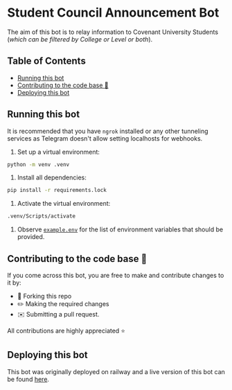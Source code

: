# Student Council Announcement Bot

The aim of this bot is to relay information to Covenant University Students (_which can be filtered by College or Level or both_).

## Table of Contents
- [Running this bot](#running-this-bot)
- [Contributing to the code base 🌿](#contributing-to-the-code-base-🌿)
- [Deploying this bot](#deploying-this-bot)

## Running this bot
It is recommended that you have `ngrok` installed or any other tunneling services as Telegram doesn't allow setting localhosts for webhooks.

1. Set up a virtual environment:

  ```bash
  python -m venv .venv
  ```

1. Install all dependencies:

  ```bash
  pip install -r requirements.lock
  ```

1. Activate the virtual environment:

  ```bash
  .venv/Scripts/activate
  ```

1. Observe [`example.env`](example.env) for the list of environment variables that should be provided.

## Contributing to the code base 🌿
If you come across this bot, you are free to make and contribute changes to it by:
- 🍴 Forking this repo 
- ✏️ Making the required changes
- ✉️ Submitting a pull request.

All contributions are highly appreciated ⭐

## Deploying this bot
This bot was originally deployed on railway and a live version of this bot can be found [here](https://cusctelegrambot-production.up.railway.app/).
